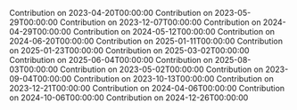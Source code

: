 Contribution on 2023-04-20T00:00:00
Contribution on 2023-05-29T00:00:00
Contribution on 2023-12-07T00:00:00
Contribution on 2024-04-29T00:00:00
Contribution on 2024-05-12T00:00:00
Contribution on 2024-06-20T00:00:00
Contribution on 2025-01-11T00:00:00
Contribution on 2025-01-23T00:00:00
Contribution on 2025-03-02T00:00:00
Contribution on 2025-06-04T00:00:00
Contribution on 2025-08-03T00:00:00
Contribution on 2023-05-02T00:00:00
Contribution on 2023-09-04T00:00:00
Contribution on 2023-10-13T00:00:00
Contribution on 2023-12-21T00:00:00
Contribution on 2024-04-06T00:00:00
Contribution on 2024-10-06T00:00:00
Contribution on 2024-12-26T00:00:00
